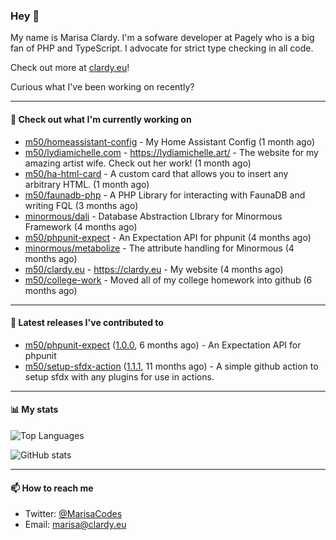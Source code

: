 ### Hey 👋

My name is Marisa Clardy. I'm a sofware developer at Pagely who is a big fan of PHP and TypeScript. I advocate for strict type checking in all code.

Check out more at [clardy.eu](https://clardy.eu)!

Curious what I've been working on recently?

---

#### 👷  Check out what I'm currently working on

- [m50/homeassistant-config](https://github.com/m50/homeassistant-config) - My Home Assistant Config (1 month ago)
- [m50/lydiamichelle.com](https://github.com/m50/lydiamichelle.com) - https://lydiamichelle.art/ - The website for my amazing artist wife. Check out her work! (1 month ago)
- [m50/ha-html-card](https://github.com/m50/ha-html-card) - A custom card that allows you to insert any arbitrary HTML. (1 month ago)
- [m50/faunadb-php](https://github.com/m50/faunadb-php) - A PHP Library for interacting with FaunaDB and writing FQL (3 months ago)
- [minormous/dali](https://github.com/minormous/dali) - Database Abstraction LIbrary for Minormous Framework (4 months ago)
- [m50/phpunit-expect](https://github.com/m50/phpunit-expect) - An Expectation API for phpunit (4 months ago)
- [minormous/metabolize](https://github.com/minormous/metabolize) - The attribute handling for Minormous (4 months ago)
- [m50/clardy.eu](https://github.com/m50/clardy.eu) - https://clardy.eu - My website (4 months ago)
- [m50/college-work](https://github.com/m50/college-work) - Moved all of my college homework into github (6 months ago)

---

#### 🔭  Latest releases I've contributed to

- [m50/phpunit-expect](https://github.com/m50/phpunit-expect) ([1.0.0](https://github.com/m50/phpunit-expect/releases/tag/1.0.0), 6 months ago) - An Expectation API for phpunit
- [m50/setup-sfdx-action](https://github.com/m50/setup-sfdx-action) ([1.1.1](https://github.com/m50/setup-sfdx-action/releases/tag/1.1.1), 11 months ago) - A simple github action to setup sfdx with any plugins for use in actions.

---

#### 📊  My stats

![Top Languages](https://github-readme-stats.vercel.app/api/top-langs/?username=m50&hide=javascript,css,html&layout=compact&langs_count=8)

![GitHub stats](https://github-readme-stats.vercel.app/api?username=m50&count_private=1&show_icons=true)

---

#### 📫  How to reach me

- Twitter: [@MarisaCodes](https://twitter.com/MarisaCodes)
- Email: [marisa@clardy.eu](mailto://marisa@clardy.eu)
